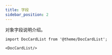 ```yaml
---
title: 字段
sidebar_position: 2
---
```


对象字段说明介绍。


```mdx-code-block
import DocCardList from '@theme/DocCardList';

<DocCardList/>
```

<!-- 
字段用于定义业务对象的属性。包括前台用户的填写界面和后台数据库的保存格式。简单的来说，字段是对于该对象需要阐述的属性信息。如 ”报价(offer)” 对象可能需要展示以下属性：报价编号(offer_id)、报价名称(offer_name)、业务机会名(opportunity_id)、客户(client)、小计(subtotal) 等基本信息。

## 字段类型

### 基本字段类型

目前华炎魔方支持以下基本字段类型：

* **文本(text)**：文字说明。
* **长文本(textarea)**：可输入多段文字说明。
* **HTML文本(html)**：超文本标记语言，页面内可包含图片、链接等。
* **选择框(select)**：界面生成下拉框供用户选择，允许多选。
* **复选框(boolean)**：界面生成勾选框，勾上即可用。
* **开关(toggle)**：开启和关闭两种状态。
* **日期(date)**：用户可以选择时间(年--月--日)。
* **日期时间(datetime)**：用户可以选择更加具体的时间(年--月--日 时--分)。
* **数值(number)**：只能输入数值内容，可以指定小数位，默认保留2位小数。
* **金额(currency)**：类似数值字段类型，默认保留2位小数。
* **百分比(percent)**：类似数值字段类型，提供百分比的显示方式。
* **密码(password)**：密码输入框。
* **相关表(lookup)**：引用其他对象，数据从关联表中选择，支持多选功能。
* **主表/子表(master_detail)**：主表子表字段类型是相关表的一种扩展，将当前记录链接到主表成为子记录。
* **自动编号(autonumber)**：由用户设置公式，设置后无需手动输入，由系统直接生成编号。
* **网址(url)**：在只读时，点击会以窗口形式打开相应的网址。
* **邮件地址(email)**：系统会校验邮件格式是否合法，点击会自动打开邮件客户端，并将字段值带入收件人中。
* **图片(image)**：图片上传及预览。
* **附件(file)**：图片、文档等上传及下载。

### 公式字段

公式是通过用户定义的算法自动计算字段的值，系统会根据不同的数据类型来进行整合，取字段的时候直接调用字段的 API 名称，如：字段1 + 字段2 。对于自动计算值的自定义公式字段，可以设置其字段类型为公式字段(formula)，并设置返回值类型和计算公式。如此设置后，这个字段无需用户手动输入，由系统自动计算得出值。

### 累计汇总

华炎魔方中目前支持五种汇总计算，分别是求和(sum)、求平均值（avg）、统计(count)、最大值(max)、最小值(min)。用户可以定义子表中的某个字段值，在主表中显示汇总值。累计汇总字段会计算相关记录中的值，例如统计子表中的数据。您可以创建累计汇总字段，它可根据某个子表中的字段值，在主表中显示汇总值。

### 主表/子表字段类型

在相关表字段的基础上，我们可以通过创建一个“主表/子表”字段来描述两个对象间的主从关系，需要注意的是应该把“主表/子表”字段添加到“子表”对象侧，来表示“子表”对象是通过这个字段来关联其“主表”的，而不是把“主表/子表”字段添加到“主表”对象侧。比如 “报价行条目” 都应该有对应的 “报价” 与之关联，此时我们可以在 ”报价行条目“ 对象上建立一个 “报价名称” 字段，类型为主表/子表跟 “报价” 对象关联起来。

**区别**：设置为主表/子表类型的字段可以在主表的“相关子表”里设置关联子表显示的列。

 ![](https://console.steedos.cn/api/files/images/oE5HkKqvj4DkTejzh)

设置该对象相关子表：

 ![](https://console.steedos.cn/api/files/images/797diCyoLRFTF5oqq)

* **引用对象**：该相关表字段要关联到的另一个对象，这里设置了“客户”表示通过该相关表字段把“报价”与“客户”两个对象关联起来。
* **过滤器函数**：默认情况下，用户在新建和编辑对象记录界面上填写相关表字段值时会列出相关表的所有记录供选择，可以在这里配置可选项范围，比如输入以下内容作为过滤器函数值可让用户在新建和编辑 “报价” 记录界面上填写“报价客户”字段值时只列出有效客户供选择。

```javascript
function(filters, values){
  return [["state","=","active"]];
}
```

关于该函数返回值，目前推荐使用数组语法。

* **选择项函数**：与上述过滤器函数类似，你可以在这里描述用户在填写相关表字段值列出哪些选项供选择，比如输入以下内容作为选择项函数值可以实现上述过滤器函数中内容同样的效果。

```javascript
function(values){
  var result = [];
  var queryFilters = [["state", "=", "active"]];
  var steedosFilters = require("@steedos/filters");
  var odataFilter = steedosFilters.formatFiltersToODataQuery(queryFilters);
  var options = {
    $select: 'name'
  };
  options.$filter = odataFilter;
  var accounts = Creator.odata.query('accounts', options, true);
  accounts.forEach(function (item) {
    result.push({
      label: item.name,
      value: item._id
    });
  });
  return result;
}
```


### 相关表字段类型

当我们需要描述两个对象之间的关联关系时，可以在其中一个对象中创建一个“相关表”字段来关联两个对象。比如每个“报价”记录都应该有对应的“所属客户”与之关联，此时我们可以在“报价”对象上创建一个“报价客户”字段跟“客户”对象关联起来。

 ![](https://console.steedos.cn/api/files/images/vzFBER4y7caPQGfy7)

* **引用对象**：该相关表字段要关联到的另一个对象，这里设置了“客户”表示通过该相关表字段把“报价”与“客户”两个对象关联起来。
* **过滤器函数**：默认情况下，用户在新建和编辑对象记录界面上填写相关表字段值时会列出相关表的所有记录供选择，可以在这里配置可选项范围，比如输入以下内容作为过滤器函数值可让用户在新建和编辑 “报价” 记录界面上填写“报价客户”字段值时只列出有效客户供选择。

```javascript
function(filters, values){
  return [["state","=","active"]];
}
```

关于该函数返回值，目前推荐使用数组语法。

* **选择项函数**：与上述过滤器函数类似，你可以在这里描述用户在填写相关表字段值列出哪些选项供选择，比如输入以下内容作为选择项函数值可以实现上述过滤器函数中内容同样的效果。

```javascript
function(values){
  var result = [];
  var queryFilters = [["state", "=", "active"]];
  var steedosFilters = require("@steedos/filters");
  var odataFilter = steedosFilters.formatFiltersToODataQuery(queryFilters);
  var options = {
    $select: 'name'
  };
  options.$filter = odataFilter;
  var accounts = Creator.odata.query('accounts', options, true);
  accounts.forEach(function (item) {
    result.push({
      label: item.name,
      value: item._id
    });
  });
  return result;
}
```

* **多选**：如果对象使用的是华炎魔方默认数据源，即使用的是mongodb数据库，那么可以勾选该属性来允许用户选择多个关联值，比如用户可以在新建或编辑某个“报价”记录界面上，选择多个“报价客户”来关联到该“报价”记录。


相关表字段展示选择项时有两种模式：一种是普通下拉选择框模式；另一种是弹出窗口查找模式，该模式需要在对象设置界面将该对象的“启用弹出窗口查找模式”功能开启。以下是两种模式的示例图：

 ![下拉选择框](https://console.steedos.cn/api/files/images/C2Zkb6F5dF7GcaFWG)

 ![弹出窗口查找](https://console.steedos.cn/api/files/images/Yx4AccjxkYsaR37Fa)

### 选择框字段类型

当需要字段值不能用户随意输入的时候，可以设置一个字段的类型为选择框，设置固定的值供用户选择，并设置选择框的值和背景颜色。如报价对象的“状态” 字段可以设置该类型。点击“新建”字段，填写必填项显示名称“状态”、字段名“status”、字段类型“选择框”、选择项（显示名：待审核，选项值：To audit，颜色：90EE90），可添加多条选项。

* **显示名**：选项名，由用户自定义。
* **选项值**：该选项记录在数据库中的值。
* **颜色**：选择后的背景颜色，只支持16进制颜色值，如90EE90。

 ![](https://console.steedos.cn/api/files/images/j8Gry5kNsAnn8MGzg)

点击保存即完成，创建后的使用效果如下：

 ![](https://console.steedos.cn/api/files/images/DJtzN8Lvx9dGKiR67)

### 自动编号字段类型

自动编号，是一种特殊的数据规范，表单或报表中经常需要使用序列号，比如单号、编号等，当需要定义一个规则来自动生成所需的序列号时，我们称之为自动编号。


**自动编号公式**

要自动编号需要我们引用相关公式，公式一般有两种，一种是日期编号，第二种是序号编号。

* **日期**： {YYYY}表示当年四位年（如2020），{YY}表示当年两位年（如20） {MM}表示当月 {DD}表示当日
* **序号**： {0000}表示4位序号,{00}表示2位序号等，不足前面会补0，每增加一个编号数值递增1，默认起始编号为1，   比如使用公式{0000}时，第一个编号为0001，第二个为0002。

可以单独显示日期或序号编号，也可以结合起来运用，方便后期查找。例如我们可以新建一个合同编号字段，在字段类型选择框选择自动编号，在公式一栏输入{YYYY}-{0000}, 当新建一个合同时，会自动生成如2021-0001这样的编号。

 ![](https://console.steedos.cn/api/files/images/JNjAPqhNKW53sh8CQ)

也可以加入其他的字符串，例如“SN{YYYY}{MM}{DD}{000}” 或是“采购合同\[{YYYY}\]{000}号”。结果会显示为类似“采购合同2021-0001”这样的数据。

**关于起始编号**

默认起始编号为1，需要变更起始编号时可以修改目标”自动编号“的“当前编号值”内容，设置方法就是下面的“自动编号配置”。

**公式生效范围**

使用{YYYY}等日期公式时，可以设置其生效范围，当无效时公式返回空字符串，设置方法就是下面的“自动编号配置”。

**自动编号配置**

需要变更起始编号或设置日期公式生效范围时需要编辑目标”自动编号“来配置相关属性，点开“设置-高级设置-自动编号”。

自动编号记录规则：当您为一个对象创建一个自动编号字段后，如果没有新建该对象记录，自动编号记录中不会生成该对象的自动编号记录。

如果您想变更起始编号，请在自动编号中新建一条记录，“对象名”、“自动编号字段”请输入对应您之前创建的那一个自动编号字段名及其对象名，“当前编号值”请输入起始编号。“日期范围开始日期”和“日期范围截止日期”如果不填就是默认当年的开始时间和结束时间。

如果您想中途变更编号，请在自动编号中筛选对应的记录，修改其“当前编号值”内容。

新建一条记录时，编号从1开始记录。如果输入的是100，表示从101开始记录。而且当前编号值会随着新增记录的增加而改变，比如已经有10条记录了，当前编号值会显示为10。

 ![](https://console.steedos.cn/api/files/images/fNxfEb4R8pQz99osX)

**变更编号规则**

描述需要变更编号规则时应该修改自动编号公式，如果这么做的话历史数据中已经有的记录无法重新编号。

## 名称字段

名称字段的作用是在对象列表中把该字段显示为链接，点击该链接可以跳转到记录详细页面。

在华炎魔方中对象上默认以名为`name`的字段作为”名称字段”。可以通过在对象设置界面编辑这个字段以外的其他字段的属性，勾选其“名称字段”属性来把其他字段设置为名称字段。

如果某个对象没有配置名称字段，那么该对象列表界面的列表中第一列，即序号列里面的序号值会显示为链接，点击这个链接一样可以跳转到记录详细页面。

支持配置为”名称字段“的字段类型有：文本、多行文本、自动编号、公式、日期、日期时间，请不要将其他类型的字段配置为名称字段。

## 主键/外键字段

与传统项目中表结构类似，华炎魔方中每个对象都必须有一个主键字段来唯一标识其每条记录，默认数据源使用MongoDB作为数据库，所有对象的主键字段都是名为`_id`的字段，外部数据源可能使用关系型数据库，所以可以在对象设置中编辑字段属性，勾选其“外部数据源”栏的“主键”勾选框来把该字段设置为主键字段。

上面我们有提到“相关表”和“主表/子表”两种特殊的字段类型，通过这两种字段类型的字段可以把两个对象关联起来，所以它们也被称为外键字段，需要注意的是这个外键字段是配置在子表对象一侧的，其字段值保存的是其引用对象的主键字段值。

比如联系人对象上有一个名为“所属客户”（`account`）的“主表/子表”字段，该字段引用的是一个名为“业务伙伴”（`accounts`）的对象，假设有一条联系人记录“张三”，其“所属客户”是“中国石油”，那么“张三”这条记录中会在其“所属客户“字段中保存“中国石油”这个“业务伙伴”记录的主键字段值，即`_id`字段值。

## 字段索引

字段上有一个名为“创建索引 index”的勾选框属性，勾选该属性后系统会在创建索引的定时程序中为该字段创建索引，默认是每小时检测一次未创建索引的字段并为其创建好索引。

![](https://console.steedos.cn/api/files/images/gimrJBva6J6bmRz2J)

关于字段索引的定时器配置请参考文档 [字段索引配置](/docs/deploy/steedos-config#%E5%AD%97%E6%AE%B5%E7%B4%A2%E5%BC%95%E9%85%8D%E7%BD%AE)。

适当地为对象上的字段创建索引是非常必要的，它可以极大的提升相关记录的查询速度，在公式字段、累计汇总、数据导入等功能中也能明显受益。 -->
